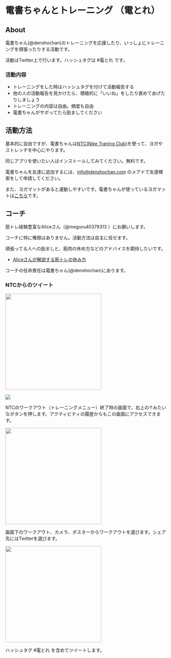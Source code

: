 # 電書ちゃんとトレーニング （電とれ）

## About
電書ちゃん(@denshochan)のトレーニングを応援したり、いっしょにトレーニングを頑張ったりする活動です。

活動はTwitter上で行います。ハッシュタグは \#電とれ です。

### 活動内容

- トレーニングをした時はハッシュタグを付けて活動報告する
- 他の人の活動報告を見かけたら、積極的に「いいね」をしたり褒めてあげたりしましょう
- トレーニングの内容は自由。頻度も自由
- 電書ちゃんがサボってたら励ましてください

## 活動方法

基本的に自由ですが、電書ちゃんは[NTC(Nike Traning Club)](https://www.nike.com/jp/ntc-app)を使って、ヨガやストレッチを中心にやります。

同じアプリを使いたい人はインストールしてみてください。無料です。

電書ちゃんを友達に追加するには、<info@denshochan.com> のメアドで友達検索をして申請してください。

また、ヨガマットがあると運動しやすいです。電書ちゃんが使っているヨガマットは[こちら](https://amzn.to/36Dq91q)です。

## コーチ

筋トレ経験豊富なAliceさん（@meguru40379313 ）にお願いします。

コーチに特に権限はありません。活動方法は自主に任せます。

頑張ってる人への励ましと、筋肉の休め方などのアドバイスを期待したいです。

- [Aliceさんが解説する筋トレの休み方](https://twitter.com/i/events/1316383306733121537)

コーチの任命責任は電書ちゃん(@denshochan)にあります。

### NTCからのツイート

<img src="https://lh3.googleusercontent.com/pw/ACtC-3dkt25OSFYTFXxgLaz0OFETa8EIa4jQmy92dXba2Jct4iMIJLLYHOTq4TPp3xtXDRlVZTnIFK4ReKf4_XT41TkYbUDgdvTRvkExeGi3LREkfQbWDBjNk28gge05qcM9-Lc7d4B-OtjUBh98JmS7CiHhKw=w640-h1136-no?authuser=0" height="300px" alt=""/>

![](https://photos.app.goo.gl/n9Bg88fZ1Wnn3SYm9)

NTCのワークアウト（トレーニングメニュー）終了時の画面で、右上の↑みたいなボタンを押します。アクティビティの履歴からもこの画面にアクセスできます。

<img src="https://lh3.googleusercontent.com/pw/ACtC-3eyTeZ1-ys5OXK2aWkv6IkpAq6EVK_XoYU7cYLK2lDXhdwZRamVoKHq4d7TkXTeL7_s6gkPsagBy_hrngbc5WOYzsZYRIRYH3pkagcgMm-N-vX2eq7tRHBobUSMmAEw9s6CkqM4_EDM4mL1EAhLtHzcnA=w640-h1136-no?authuser=0" height="300px" alt=""/>

画面下のワークアウト、カメラ、ポスターからワークアウトを選びます。シェア先にはTwitterを選びます。

<img src="https://lh3.googleusercontent.com/pw/ACtC-3cFCsOyTxCtrmKlvDztKvP71y7rwJjfyxdVZ1TAP2O7MEchKPZD7_7hipB3CyGjOVmKn_Wctwv0NbCPV13BEO4U4-vVpmBidD0N29uwrEaQBZqmZg9gMz2BIdhiab3rD-dBDClDDEWKUp5s8KKvw3911w=w640-h1136-no?authuser=0" height="300px" alt=""/>

ハッシュタグ \#電とれ を含めてツイートします。

